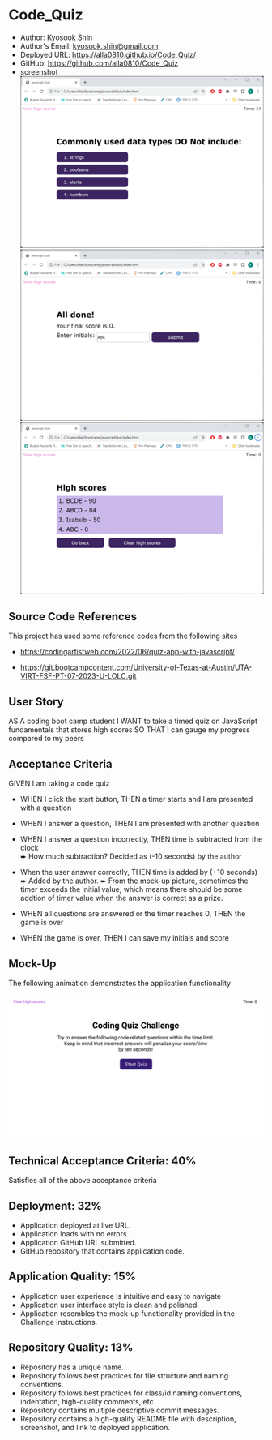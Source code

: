 # Code_Quiz

  * Author: Kyosook Shin
  * Author's Email: kyosook.shin@gmail.com
  * Deployed URL: https://alla0810.github.io/Code_Quiz/
  * GitHub: https://github.com/alla0810/Code_Quiz
  * screenshot
![screen2](./assets/images/screen2.png)
![screen4](./assets/images/screen4.png)
![screen5](./assets/images/screen5.png)

## Source Code References
  This project has used some reference codes from the following sites

   * https://codingartistweb.com/2022/06/quiz-app-with-javascript/

   * https://git.bootcampcontent.com/University-of-Texas-at-Austin/UTA-VIRT-FSF-PT-07-2023-U-LOLC.git   

   

## User Story

AS A coding boot camp student
I WANT to take a timed quiz on JavaScript fundamentals that stores high scores 
SO THAT I can gauge my progress compared to my peers

## Acceptance Criteria

GIVEN I am taking a code quiz

* WHEN I click the start button, THEN a timer starts and I am presented with a question

* WHEN I answer a question, THEN I am presented with another question

* WHEN I answer a question incorrectly, THEN time is subtracted from the clock   
  ➨ How much subtraction? Decided as (-10 seconds) by the author 

* When the user answer correctly, THEN time is added by (+10 seconds)
  ➨ Added by the author.
  ➨ From the mock-up picture, sometimes the timer exceeds the initial value, which means there should be some addtion of timer value when the answer is correct as a prize.     

* WHEN all questions are answered or the timer reaches 0, THEN the game is over

* WHEN the game is over, THEN I can save my initials and score


## Mock-Up
The following animation demonstrates the application functionality

![appearance](./assets/images/web-apis-homework-demo.gif)

## Technical Acceptance Criteria: 40%

Satisfies all of the above acceptance criteria

## Deployment: 32%

* Application deployed at live URL.
* Application loads with no errors.
* Application GitHub URL submitted.
* GitHub repository that contains application code.

## Application Quality: 15%

* Application user experience is intuitive and easy to navigate
* Application user interface style is clean and polished.
* Application resembles the mock-up functionality provided in the Challenge instructions.

## Repository Quality: 13%

* Repository has a unique name.
* Repository follows best practices for file structure and naming conventions.
* Repository follows best practices for class/id naming conventions, indentation, high-quality comments, etc.
* Repository contains multiple descriptive commit messages.
* Repository contains a high-quality README file with description, screenshot, and link to deployed application.
